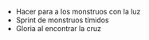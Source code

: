 
- Hacer para a los monstruos con la luz
- Sprint de monstruos tímidos
- Gloria al encontrar la cruz
